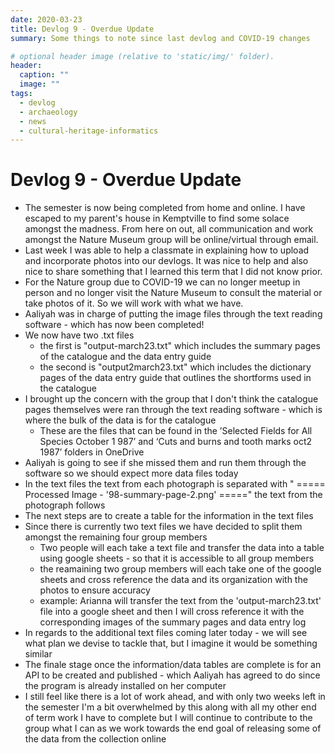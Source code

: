 ```yaml
---
date: 2020-03-23
title: Devlog 9 - Overdue Update
summary: Some things to note since last devlog and COVID-19 changes

# optional header image (relative to 'static/img/' folder).
header:
  caption: ""
  image: ""
tags:
  - devlog
  - archaeology
  - news
  - cultural-heritage-informatics
---
```


# Devlog 9 - Overdue Update
* The semester is now being completed from home and online. I have escaped to my parent's house in Kemptville to find some solace amongst the madness. From here on out, all communication and work amongst the Nature Museum group will be online/virtual through email. 
* Last week I was able to help a classmate in explaining how to upload and incorporate photos into our devlogs. It was nice to help and also nice to share something that I learned this term that I did not know prior. 
* For the Nature group due to COVID-19 we can no longer meetup in person and no longer visit the Nature Museum to consult the material or take photos of it. So we will work with what we have.
* Aaliyah was in charge of putting the image files through the text reading software - which has now been completed! 
* We now have two .txt files
  * the first is "output-march23.txt" which includes the summary pages of the catalogue and the data entry guide
  * the second is "output2march23.txt" which includes the dictionary pages of the data entry guide that outlines the shortforms used in the catalogue
* I brought up the concern with the group that I don't think the catalogue pages themselves were ran through the text reading software - which is where the bulk of the data is for the catalogue
  * These are the files that can be found in the ’Selected Fields for All Species October 1 987’ and ‘Cuts and burns and tooth marks oct2 1987’ folders in OneDrive
* Aaliyah is going to see if she missed them and run them through the software so we should expect more data files today
* In the text files the text from each photograph is separated with " ===== Processed Image - '98-summary-page-2.png' =====" the text from the photograph follows
* The next steps are to create a table for the information in the text files 
* Since there is currently two text files we have decided to split them amongst the remaining four group members
  * Two people will each take a text file and transfer the data into a table using google sheets - so that it is accessible to all group members
  * the reamaining two group members will each take one of the google sheets and cross reference the data and its organization with the photos to ensure accuracy
  * example: Arianna will transfer the text from the 'output-march23.txt' file into a google sheet and then I will cross reference it with the corresponding images of the summary pages and data entry log
* In regards to the additional text files coming later today - we will see what plan we devise to tackle that, but I imagine it would be something similar
* The finale stage once the information/data tables are complete is for an API to be created and published - which Aaliyah has agreed to do since the program is already installed on her computer
* I still feel like there is a lot of work ahead, and with only two weeks left in the semester I'm a bit overwhelmed by this along with all my other end of term work I have to complete but I will continue to contribute to the group what I can as we work towards the end goal of releasing some of the data from the collection online

